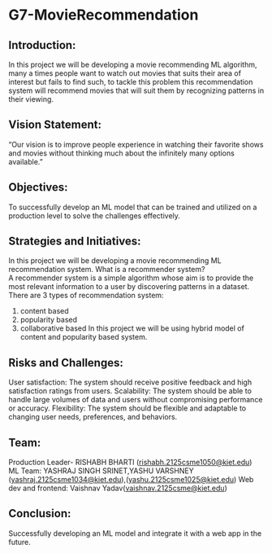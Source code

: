 # G7-MovieRecommendation

## Introduction:

In this project we will be developing a movie recommending ML algorithm, many a times
people want to watch out movies that suits their area of interest but fails to find such, to
tackle this problem this recommendation system will recommend movies that will suit them
by recognizing patterns in their viewing.

## Vision Statement:

“Our vision is to improve people experience in watching their favorite shows and movies
without thinking much about the infinitely many options available.”

## Objectives:

To successfully develop an ML model that can be trained and utilized on a production level to solve
the challenges effectively.

## Strategies and Initiatives:

In this project we will be developing a movie recommending ML recommendation system.
What is a recommender system?  
  A recommender system is a simple algorithm whose aim is to provide the most relevant
information to a user by discovering patterns in a dataset.
There are 3 types of recommendation system:
1. content based
2. popularity based
3. collaborative based
  In this project we will be using hybrid model of content and popularity based system.

## Risks and Challenges:

  User satisfaction: The system should receive positive feedback and high satisfaction ratings
from users.
  Scalability: The system should be able to handle large volumes of data and users without
compromising performance or accuracy.
  Flexibility: The system should be flexible and adaptable to changing user needs,
preferences, and behaviors.

## Team:

  Production Leader- RISHABH BHARTI
(rishabh.2125csme1050@kiet.edu)
  ML Team: YASHRAJ SINGH SRINET,YASHU VARSHNEY
(yashraj.2125csme1034@kiet.edu),(yashu.2125csme1025@kiet.edu)
  Web dev and frontend: Vaishnav Yadav(vaishnav.2125csme@kiet.edu)

## Conclusion: 

Successfully developing an ML model and integrate it with a web app in the future.
